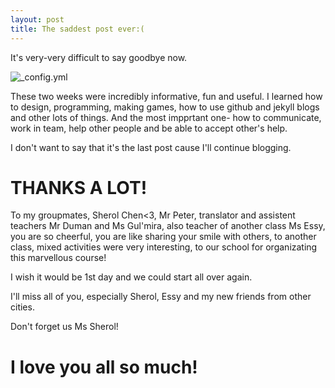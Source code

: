 ```yaml
---
layout: post
title: The saddest post ever:(
---
```

It's very-very difficult to say goodbye now. 

![_config.yml](https://lh3.googleusercontent.com/gGEkNXDmFOqa7GWixEIM7R6po4oHm4Il6UJfjiQDuGY3lX9UMM1UiJmJGO5de-oBiFGhkTT3x7i-wwCdgcejI1aHYuI368xN4J5cQ22F5Xkjje_chzYSXw_hB6H52YfjgQbRENjTeVRS6_Lp0Gfxo1DhjSeebvxcQZzS3IeiZ_tdP9itJF0QvQ_S2KvoCZJ6vZYo8hxgoY9evD6oZuuvaJvm48RSzJx0peNdGpuc3LCc1BSeT-6xAWs9y8wwA24--XXmIjZbRm1lwVZXnTZ0lTRA1PCQCUPBzMEH2fiKLU8UGsxkF5aJMbrRGTsaBYg-fWTZBwlpoJjsSv2T9zO_IVxgXVCb7hUDljY1UKCqbZ8dk7ck6RpVvzXEFuayiP6he0IjyeDq1eQ2f7LFvm1gh2QyYpCP7O4fj6KLlcqmMAJ6C-cZIss5WvOn0Rp1zJdYzV-jjER7dfRSipSErHngalsPlLH7TFq4PiK3LMSbgO3srSoQ509y_fuo3l9hdlDkCkxzFEjGg3lUKaI2KcT8Ht3ZFFhKwIi8q3COM8bOg2Ui0AuY2zzeUt_O91Fa3ccans5NBlfF3_uzzPXR5IAQdeEyCF6ImL8e=w1195-h677-no)

These two weeks were incredibly informative, fun and useful. I learned how to design, programming, making games, how to use github and jekyll blogs and other lots of things. And the most impprtant one- how to communicate, work in team, help other people and be able to accept other's help.

I don't want to say that it's the last post cause I'll continue blogging.

# THANKS A LOT!
To my groupmates, Sherol Chen<3, Mr Peter, translator and assistent teachers Mr Duman and Ms Gul'mira, also teacher of another class Ms Essy, you are so cheerful, you are like sharing your smile with others, to another class, mixed activities were very interesting, to our school for organizating this marvellous course!

I wish it would be 1st day and we could start all over again. 

I'll miss all of you, especially Sherol, Essy and my new friends from other cities. 

Don't forget us Ms Sherol!

# I love you all so much!
